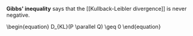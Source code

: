 **Gibbs' inequality** says that the [[Kullback-Leibler divergence]] is never negative.

\begin{equation}
D_{KL}(P \parallel Q) \geq 0
\end{equation}